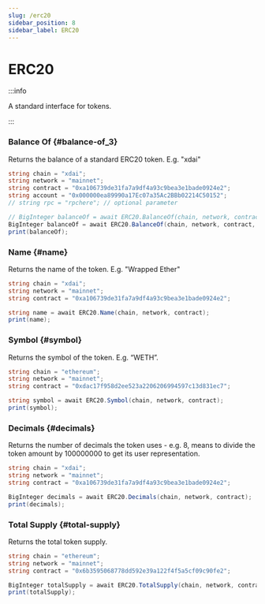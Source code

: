 ```yaml
---
slug: /erc20
sidebar_position: 8
sidebar_label: ERC20
---
```



# ERC20

:::info

A standard interface for tokens.

:::

### Balance Of {#balance-of_3}

Returns the balance of a standard ERC20 token. E.g. "xdai"

```csharp
string chain = "xdai";
string network = "mainnet";
string contract = "0xa106739de31fa7a9df4a93c9bea3e1bade0924e2";
string account = "0x000000ea89990a17Ec07a35Ac2BBb02214C50152";
// string rpc = "rpchere"; // optional parameter

// BigInteger balanceOf = await ERC20.BalanceOf(chain, network, contract, account, rpc); // use this if you need an rpc input
BigInteger balanceOf = await ERC20.BalanceOf(chain, network, contract, account);
print(balanceOf);
```

### Name {#name}

Returns the name of the token. E.g. "Wrapped Ether"

```csharp
string chain = "xdai";
string network = "mainnet";
string contract = "0xa106739de31fa7a9df4a93c9bea3e1bade0924e2";

string name = await ERC20.Name(chain, network, contract);
print(name);
```

### Symbol {#symbol}

Returns the symbol of the token. E.g. “WETH”.

```csharp
string chain = "ethereum";
string network = "mainnet";
string contract = "0xdac17f958d2ee523a2206206994597c13d831ec7";

string symbol = await ERC20.Symbol(chain, network, contract);
print(symbol);
```

### Decimals {#decimals}

Returns the number of decimals the token uses - e.g. 8, means to divide the token amount by 100000000 to get its user representation.

```csharp
string chain = "xdai";
string network = "mainnet";
string contract = "0xa106739de31fa7a9df4a93c9bea3e1bade0924e2";

BigInteger decimals = await ERC20.Decimals(chain, network, contract);
print(decimals);
```

### Total Supply {#total-supply}

Returns the total token supply.

```csharp
string chain = "ethereum";
string network = "mainnet";
string contract = "0x6b3595068778dd592e39a122f4f5a5cf09c90fe2";

BigInteger totalSupply = await ERC20.TotalSupply(chain, network, contract);
print(totalSupply);
```
